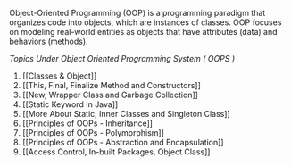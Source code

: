 Object-Oriented Programming (OOP) is a programming paradigm that organizes code into objects, which are instances of classes. OOP focuses on modeling real-world entities as objects that have attributes (data) and behaviors (methods).

*Topics Under Object Oriented Programming System ( OOPS )*

1. [[Classes & Object]]
2. [[This, Final, Finalize Method and Constructors]]
3. [[New, Wrapper Class and Garbage Collection]]
4. [[Static Keyword In Java]]
5. [[More About Static, Inner Classes and Singleton Class]]
6. [[Principles of OOPs - Inheritance]]
7. [[Principles of OOPs - Polymorphism]]
8. [[Principles of OOPs - Abstraction and Encapsulation]]
9. [[Access Control, In-built Packages, Object Class]]
